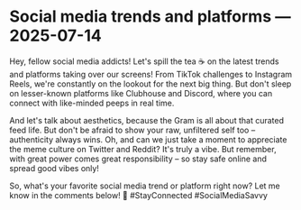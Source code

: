 # Social media trends and platforms — 2025-07-14

Hey, fellow social media addicts! Let's spill the tea ☕️ on the latest trends and platforms taking over our screens! From TikTok challenges to Instagram Reels, we're constantly on the lookout for the next big thing. But don't sleep on lesser-known platforms like Clubhouse and Discord, where you can connect with like-minded peeps in real time. 

And let's talk about aesthetics, because the Gram is all about that curated feed life. But don't be afraid to show your raw, unfiltered self too – authenticity always wins. Oh, and can we just take a moment to appreciate the meme culture on Twitter and Reddit? It's truly a vibe. But remember, with great power comes great responsibility – so stay safe online and spread good vibes only! 

So, what's your favorite social media trend or platform right now? Let me know in the comments below! 🌟 #StayConnected #SocialMediaSavvy